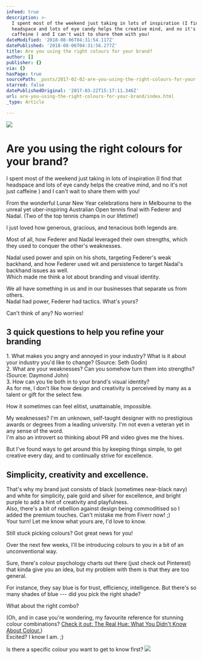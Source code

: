 ```yaml
---
inFeed: true
description: >-
  I spent most of the weekend just taking in lots of inspiration (I find that
  headspace and lots of eye candy helps the creative mind, and no it's not just
  caffeine ) and I can't wait to share them with you!
dateModified: '2018-08-06T04:31:54.117Z'
datePublished: '2018-08-06T04:31:56.277Z'
title: Are you using the right colours for your brand?
author: []
publisher: {}
via: {}
hasPage: true
sourcePath: _posts/2017-02-02-are-you-using-the-right-colours-for-your-brand.md
starred: false
datePublishedOriginal: '2017-03-22T15:17:11.346Z'
url: are-you-using-the-right-colours-for-your-brand/index.html
_type: Article

---
```

![](https://the-grid-user-content.s3-us-west-2.amazonaws.com/90a0f7f5-6d52-46c1-9a5a-e1637e886589.jpg)

# Are you using the right colours for your brand?

I spent most of the weekend just taking in lots of inspiration (I find that headspace and lots of eye candy helps the creative mind, and no it's not just caffeine ) and I can't wait to share them with you!

From the wonderful Lunar New Year celebrations here in Melbourne to the unreal yet uber-inspiring Australian Open tennis final with Federer and Nadal. (Two of the top tennis champs in our lifetime!)

I just loved how generous, gracious, and tenacious both legends are.

Most of all, how Federer and Nadal leveraged their own strengths, which they used to conquer the other's weaknesses.

Nadal used power and spin on his shots, targeting Federer's weak backhand, and how Federer used wit and persistence to target Nadal's backhand issues as well.  
Which made me think a lot about branding and visual identity.

We all have something in us and in our businesses that separate us from others.   
Nadal had power, Federer had tactics. What's yours?

Can't think of any? No worries!

## 3 quick questions to help you refine your branding

1\. What makes you angry and annoyed in your industry? What is it about your industry you'd like to change? (Source: Seth Godin)  
2\. What are your weaknesses? Can you somehow turn them into strengths? (Source: Daymond John)  
3\. How can you tie both in to your brand's visual identity?  
As for me, I don't like how design and creativity is perceived by many as a talent or gift for the select few.

How it sometimes can feel elitist, unattainable, impossible.

My weaknesses? I'm an unknown, self-taught designer with no prestigious awards or degrees from a leading university. I'm not even a veteran yet in any sense of the word.   
I'm also an introvert so thinking about PR and video gives me the hives.

But I've found ways to get around this by keeping things simple, to get creative every day, and to continually strive for excellence.

## Simplicity, creativity and excellence.

That's why my brand just consists of black (sometimes near-black navy) and white for simplicity, pale gold and silver for excellence, and bright purple to add a hint of creativity and playfulness.   
Also, there's a bit of rebellion against design being commoditised so I added the premium touches. Can't mistake me from Fiverr now! ;)  
Your turn! Let me know what yours are, I'd love to know.

Still stuck picking colours? Got great news for you!

Over the next few weeks, I'll be introducing colours to you in a bit of an unconventional way.

Sure, there's colour psychology charts out there (just check out Pinterest) that kinda give you an idea, but my problem with them is that they are too general.

For instance, they say blue is for trust, efficiency, intelligence. But there's so many shades of blue --- did you pick the right shade?

What about the right combo?

(Oh, and in case you're wondering, my favourite reference for stunning colour combinations? [Check it out: The Real Hue: What You Didn't Know About Colour.][0])  
Excited? I know I am. ;)

Is there a specific colour you want to get to know first?
![](https://imgflo.herokuapp.com/graph/2b2431f8e7ba7b0/5e971b17a7f5b6cff4bdf9ad5307d3fd/croprotate.png?cropheight=1484&cropwidth=718&degrees=0&input=https%3A%2F%2Fthe-grid-user-content.s3-us-west-2.amazonaws.com%2F0ca1bc12-4bc6-4d15-baee-2fa2fb895b7f.png&x=9&y=9)

[0]: http://bit.ly/therealhue